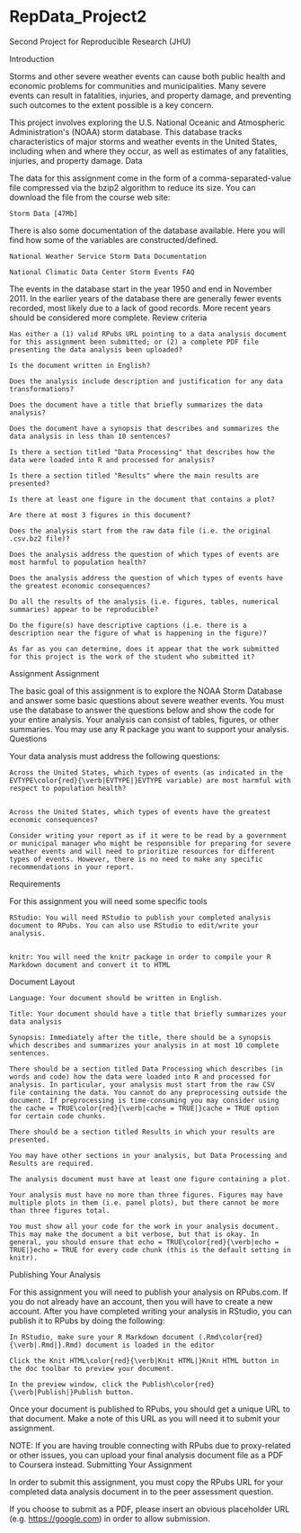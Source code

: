 # RepData_Project2
Second Project for Reproducible Research (JHU)

Introduction

Storms and other severe weather events can cause both public health and economic problems for communities and municipalities. Many severe events can result in fatalities, injuries, and property damage, and preventing such outcomes to the extent possible is a key concern.

This project involves exploring the U.S. National Oceanic and Atmospheric Administration's (NOAA) storm database. This database tracks characteristics of major storms and weather events in the United States, including when and where they occur, as well as estimates of any fatalities, injuries, and property damage.
Data

The data for this assignment come in the form of a comma-separated-value file compressed via the bzip2 algorithm to reduce its size. You can download the file from the course web site:

    Storm Data [47Mb]

There is also some documentation of the database available. Here you will find how some of the variables are constructed/defined.

    National Weather Service Storm Data Documentation

    National Climatic Data Center Storm Events FAQ

The events in the database start in the year 1950 and end in November 2011. In the earlier years of the database there are generally fewer events recorded, most likely due to a lack of good records. More recent years should be considered more complete.
Review criteria

    Has either a (1) valid RPubs URL pointing to a data analysis document for this assignment been submitted; or (2) a complete PDF file presenting the data analysis been uploaded?

    Is the document written in English?

    Does the analysis include description and justification for any data transformations?

    Does the document have a title that briefly summarizes the data analysis?

    Does the document have a synopsis that describes and summarizes the data analysis in less than 10 sentences?

    Is there a section titled "Data Processing" that describes how the data were loaded into R and processed for analysis?

    Is there a section titled "Results" where the main results are presented?

    Is there at least one figure in the document that contains a plot?

    Are there at most 3 figures in this document?

    Does the analysis start from the raw data file (i.e. the original .csv.bz2 file)?

    Does the analysis address the question of which types of events are most harmful to population health?

    Does the analysis address the question of which types of events have the greatest economic consequences?

    Do all the results of the analysis (i.e. figures, tables, numerical summaries) appear to be reproducible?

    Do the figure(s) have descriptive captions (i.e. there is a description near the figure of what is happening in the figure)?

    As far as you can determine, does it appear that the work submitted for this project is the work of the student who submitted it?




Assignment
Assignment

The basic goal of this assignment is to explore the NOAA Storm Database and answer some basic questions about severe weather events. You must use the database to answer the questions below and show the code for your entire analysis. Your analysis can consist of tables, figures, or other summaries. You may use any R package you want to support your analysis.
Questions

Your data analysis must address the following questions:

        

    Across the United States, which types of events (as indicated in the EVTYPE\color{red}{\verb|EVTYPE|}EVTYPE variable) are most harmful with respect to population health?
        

    Across the United States, which types of events have the greatest economic consequences?

    Consider writing your report as if it were to be read by a government or municipal manager who might be responsible for preparing for severe weather events and will need to prioritize resources for different types of events. However, there is no need to make any specific recommendations in your report.
Requirements

For this assignment you will need some specific tools

            

    RStudio: You will need RStudio to publish your completed analysis document to RPubs. You can also use RStudio to edit/write your analysis.
            

    knitr: You will need the knitr package in order to compile your R Markdown document and convert it to HTML

Document Layout

    Language: Your document should be written in English.

    Title: Your document should have a title that briefly summarizes your data analysis

    Synopsis: Immediately after the title, there should be a synopsis which describes and summarizes your analysis in at most 10 complete sentences.

    There should be a section titled Data Processing which describes (in words and code) how the data were loaded into R and processed for analysis. In particular, your analysis must start from the raw CSV file containing the data. You cannot do any preprocessing outside the document. If preprocessing is time-consuming you may consider using the cache = TRUE\color{red}{\verb|cache = TRUE|}cache = TRUE option for certain code chunks.

    There should be a section titled Results in which your results are presented.

    You may have other sections in your analysis, but Data Processing and Results are required.

    The analysis document must have at least one figure containing a plot.

    Your analysis must have no more than three figures. Figures may have multiple plots in them (i.e. panel plots), but there cannot be more than three figures total.

    You must show all your code for the work in your analysis document. This may make the document a bit verbose, but that is okay. In general, you should ensure that echo = TRUE\color{red}{\verb|echo = TRUE|}echo = TRUE for every code chunk (this is the default setting in knitr).

Publishing Your Analysis

For this assignment you will need to publish your analysis on RPubs.com. If you do not already have an account, then you will have to create a new account. After you have completed writing your analysis in RStudio, you can publish it to RPubs by doing the following:

    In RStudio, make sure your R Markdown document (.Rmd\color{red}{\verb|.Rmd|}.Rmd) document is loaded in the editor

    Click the Knit HTML\color{red}{\verb|Knit HTML|}Knit HTML button in the doc toolbar to preview your document.

    In the preview window, click the Publish\color{red}{\verb|Publish|}Publish button.

Once your document is published to RPubs, you should get a unique URL to that document. Make a note of this URL as you will need it to submit your assignment.

NOTE: If you are having trouble connecting with RPubs due to proxy-related or other issues, you can upload your final analysis document file as a PDF to Coursera instead.
Submitting Your Assignment

In order to submit this assignment, you must copy the RPubs URL for your completed data analysis document in to the peer assessment question.

If you choose to submit as a PDF, please insert an obvious placeholder URL (e.g. https://google.com) in order to allow submission.
